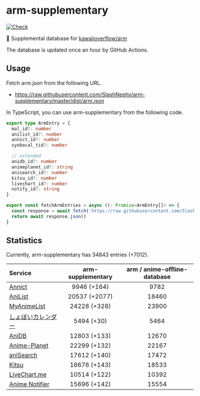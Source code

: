 # arm-supplementary

[![Check](https://github.com/SlashNephy/arm-supplementary/actions/workflows/check-node.yml/badge.svg)](https://github.com/SlashNephy/arm-supplementary/actions/workflows/check-node.yml)

💊 Supplemental database for [kawaiioverflow/arm](https://github.com/kawaiioverflow/arm)

The database is updated once an hour by GitHub Actions.

## Usage

Fetch arm.json from the following URL.

- https://raw.githubusercontent.com/SlashNephy/arm-supplementary/master/dist/arm.json

In TypeScript, you can use arm-supplementary from the following code.

```TypeScript
export type ArmEntry = {
  mal_id?: number
  anilist_id?: number
  annict_id?: number
  syobocal_tid?: number

  // extended
  anidb_id?: number
  animeplanet_id?: string
  anisearch_id?: number
  kitsu_id?: number
  livechart_id?: number
  notify_id?: string
}

export const fetchArmEntries = async (): Promise<ArmEntry[]> => {
  const response = await fetch('https://raw.githubusercontent.com/SlashNephy/arm-supplementary/master/dist/arm.json')
  return await response.json()
}
```

## Statistics

Currently, arm-supplementary has 34843 entries (+7012).

| Service                                     | arm-supplementary | arm / anime-offline-database |
| :------------------------------------------ | :---------------: | :--------------------------: |
| [Annict](https://annict.com)                |    9946 (+164)    |             9782             |
| [AniList](https://anilist.co)               |   20537 (+2077)   |            18460             |
| [MyAnimeList](https://myanimelist.net)      |   24228 (+328)    |            23900             |
| [しょぼいカレンダー](https://cal.syoboi.jp) |    5494 (+30)     |             5464             |
| [AniDB](https://anidb.net)                  |   12803 (+133)    |            12670             |
| [Anime-Planet](https://anime-planet.com)    |   22299 (+132)    |            22167             |
| [aniSearch](https://anisearch.com)          |   17612 (+140)    |            17472             |
| [Kitsu](https://kitsu.io)                   |   18676 (+143)    |            18533             |
| [LiveChart.me](https://livechart.me)        |   10514 (+122)    |            10392             |
| [Anime Notifier](https://notify.moe)        |   15696 (+142)    |            15554             |
